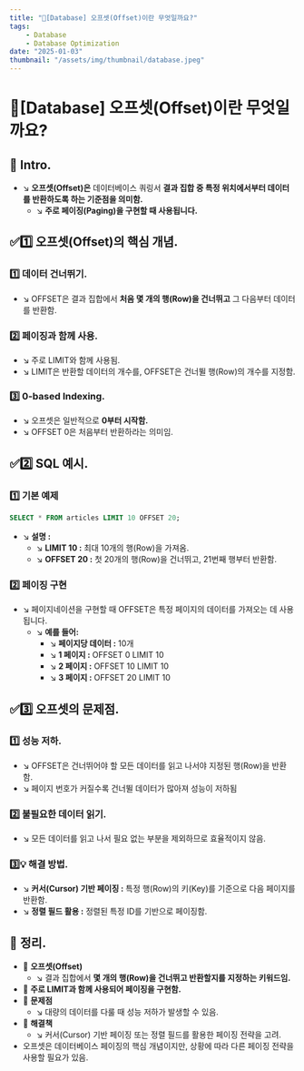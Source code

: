 ```yaml
---
title: "💾[Database] 오프셋(Offset)이란 무엇일까요?"
tags:
    - Database
    - Database Optimization
date: "2025-01-03"
thumbnail: "/assets/img/thumbnail/database.jpeg"
---
```


# 💾[Database] 오프셋(Offset)이란 무엇일까요?
## 📌 Intro.
- ↘︎ **오프셋(Offset)은** 데이터베이스 쿼링서 **결과 집합 중 특정 위치에서부터 데이터를 반환하도록 하는 기준점을 의미함.**
    - ↘︎ **주로 페이징(Paging)을 구현할 때 사용됩니다.**

## ✅1️⃣ 오프셋(Offset)의 핵심 개념.
### 1️⃣ 데이터 건너뛰기.
- ↘︎ OFFSET은 결과 집합에서 **처음 몇 개의 행(Row)을 건너뛰고** 그 다음부터 데이터를 반환함.

### 2️⃣ 페이징과 함께 사용.
- ↘︎ 주로 LIMIT와 함께 사용됨.
- ↘︎ LIMIT은 반환할 데이터의 개수를, OFFSET은 건너뛸 행(Row)의 개수를 지정함.

### 3️⃣ 0-based Indexing.
- ↘︎ 오프셋은 일반적으로 **0부터 시작함.**
- ↘︎ OFFSET 0은 처음부터 반환하라는 의미임.

## ✅2️⃣ SQL 예시.
### 1️⃣ 기본 예제
```sql
SELECT * FROM articles LIMIT 10 OFFSET 20;
```
- ↘︎ **설명 :**
    - ↘︎ **LIMIT 10 :** 최대 10개의 행(Row)을 가져옴.
    - ↘︎ **OFFSET 20 :** 첫 20개의 행(Row)을 건너뛰고, 21번째 행부터 반환함.

### 2️⃣ 페이징 구현
- ↘︎ 페이지네이션을 구현할 때 OFFSET은 특정 페이지의 데이터를 가져오는 데 사용됩니다.
    - ↘︎ **예를 들어:**
        - ↘︎ **페이지당 데이터 :** 10개
        - ↘︎ **1 페이지 :** OFFSET 0 LIMIT 10
        - ↘︎ **2 페이지 :** OFFSET 10 LIMIT 10
        - ↘︎ **3 페이지 :** OFFSET 20 LIMIT 10

## ✅3️⃣ 오프셋의 문제점.
### 1️⃣ 성능 저하.
- ↘︎ OFFSET은 건너뛰어야 할 모든 데이터를 읽고 나서야 지정된 행(Row)을 반환함.
- ↘︎ 페이지 번호가 커질수록 건너뛸 데이터가 많아져 성능이 저하됨

### 2️⃣ 불필요한 데이터 읽기.
- ↘︎ 모든 데이터를 읽고 나서 필요 없는 부분을 제외하므로 효율적이지 않음.

### 3️⃣💡 해결 방법.
- ↘︎ **커서(Cursor) 기반 페이징 :** 특정 행(Row)의 키(Key)를 기준으로 다음 페이지를 반환함.
- ↘︎ **정렬 필드 활용 :** 정렬된 특정 ID를 기반으로 페이징함.

## 🚀 정리.
- 📌 **오프셋(Offset)**
    - ↘︎ 결과 집합에서 **몇 개의 행(Row)을 건너뛰고 반환할지를 지정하는 키워드임.**
- 📌 **주로 LIMIT과 함께 사용되어 페이징을 구현함.**
- 📌 **문제점**
    - ↘︎ 대량의 데이터를 다룰 때 성능 저하가 발생할 수 있음.
- 📌 **해결책**
    - ↘︎ 커서(Cursor) 기반 페이징 또는 정렬 필드를 활용한 페이징 전략을 고려.
- 오프셋은 데이터베이스 페이징의 핵심 개념이지만, 상황에 따라 다른 페이징 전략을 사용할 필요가 있음.
